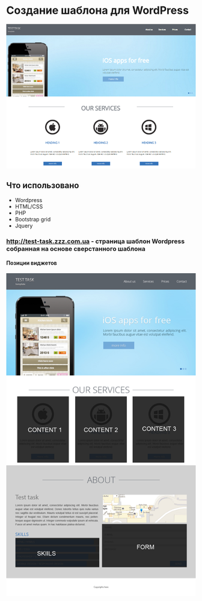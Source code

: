 <h1>Создание шаблона для WordPress </h1>
<img src="https://raw.githubusercontent.com/vitalyagru/test_task/master/screenshot.png" alt="screenhot">
<h2>Что использовано</h2>
<ul>
  <li>Wordpress</li>
  <li>HTML/CSS</li>
  <li>PHP</li>
  <li>Bootstrap grid</li>
  <li>Jquery</li>
</ul>
<h3> <a href="http://test-task.zzz.com.ua">http://test-task.zzz.com.ua</a> - страница шаблон Wordpress собранная на основе сверстанного шаблона</h3>
<h4>Позиции виджетов</h4>
<img src="https://raw.githubusercontent.com/vitalyagru/test_task/master/pos_widgets.jpg" alt="pos_widget">